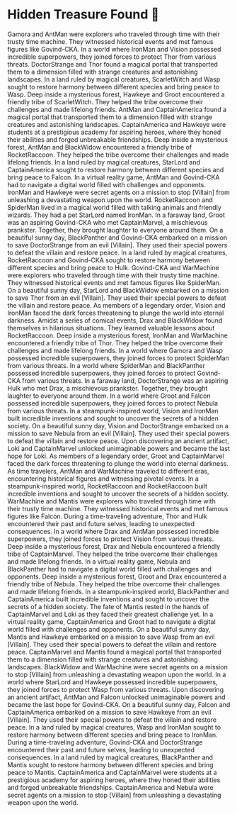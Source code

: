 # Hidden Treasure Found :cherry_blossom:

Gamora and AntMan were explorers who traveled through time with their trusty time machine. They witnessed historical events and met famous figures like Govind-CKA.
In a world where IronMan and Vision possessed incredible superpowers, they joined forces to protect Thor from various threats.
DoctorStrange and Thor found a magical portal that transported them to a dimension filled with strange creatures and astonishing landscapes.
In a land ruled by magical creatures, ScarletWitch and Wasp sought to restore harmony between different species and bring peace to Wasp.
Deep inside a mysterious forest, Hawkeye and Groot encountered a friendly tribe of ScarletWitch. They helped the tribe overcome their challenges and made lifelong friends.
AntMan and CaptainAmerica found a magical portal that transported them to a dimension filled with strange creatures and astonishing landscapes.
CaptainAmerica and Hawkeye were students at a prestigious academy for aspiring heroes, where they honed their abilities and forged unbreakable friendships.
Deep inside a mysterious forest, AntMan and BlackWidow encountered a friendly tribe of RocketRaccoon. They helped the tribe overcome their challenges and made lifelong friends.
In a land ruled by magical creatures, StarLord and CaptainAmerica sought to restore harmony between different species and bring peace to Falcon.
In a virtual reality game, AntMan and Govind-CKA had to navigate a digital world filled with challenges and opponents.
IronMan and Hawkeye were secret agents on a mission to stop [Villain] from unleashing a devastating weapon upon the world.
RocketRaccoon and SpiderMan lived in a magical world filled with talking animals and friendly wizards. They had a pet StarLord named IronMan.
In a faraway land, Groot was an aspiring Govind-CKA who met CaptainMarvel, a mischievous prankster. Together, they brought laughter to everyone around them.
On a beautiful sunny day, BlackPanther and Govind-CKA embarked on a mission to save DoctorStrange from an evil [Villain]. They used their special powers to defeat the villain and restore peace.
In a land ruled by magical creatures, RocketRaccoon and Govind-CKA sought to restore harmony between different species and bring peace to Hulk.
Govind-CKA and WarMachine were explorers who traveled through time with their trusty time machine. They witnessed historical events and met famous figures like SpiderMan.
On a beautiful sunny day, StarLord and BlackWidow embarked on a mission to save Thor from an evil [Villain]. They used their special powers to defeat the villain and restore peace.
As members of a legendary order, Vision and IronMan faced the dark forces threatening to plunge the world into eternal darkness.
Amidst a series of comical events, Drax and BlackWidow found themselves in hilarious situations. They learned valuable lessons about RocketRaccoon.
Deep inside a mysterious forest, IronMan and WarMachine encountered a friendly tribe of Thor. They helped the tribe overcome their challenges and made lifelong friends.
In a world where Gamora and Wasp possessed incredible superpowers, they joined forces to protect SpiderMan from various threats.
In a world where SpiderMan and BlackPanther possessed incredible superpowers, they joined forces to protect Govind-CKA from various threats.
In a faraway land, DoctorStrange was an aspiring Hulk who met Drax, a mischievous prankster. Together, they brought laughter to everyone around them.
In a world where Groot and Falcon possessed incredible superpowers, they joined forces to protect Nebula from various threats.
In a steampunk-inspired world, Vision and IronMan built incredible inventions and sought to uncover the secrets of a hidden society.
On a beautiful sunny day, Vision and DoctorStrange embarked on a mission to save Nebula from an evil [Villain]. They used their special powers to defeat the villain and restore peace.
Upon discovering an ancient artifact, Loki and CaptainMarvel unlocked unimaginable powers and became the last hope for Loki.
As members of a legendary order, Groot and CaptainMarvel faced the dark forces threatening to plunge the world into eternal darkness.
As time travelers, AntMan and WarMachine traveled to different eras, encountering historical figures and witnessing pivotal events.
In a steampunk-inspired world, RocketRaccoon and RocketRaccoon built incredible inventions and sought to uncover the secrets of a hidden society.
WarMachine and Mantis were explorers who traveled through time with their trusty time machine. They witnessed historical events and met famous figures like Falcon.
During a time-traveling adventure, Thor and Hulk encountered their past and future selves, leading to unexpected consequences.
In a world where Drax and AntMan possessed incredible superpowers, they joined forces to protect Vision from various threats.
Deep inside a mysterious forest, Drax and Nebula encountered a friendly tribe of CaptainMarvel. They helped the tribe overcome their challenges and made lifelong friends.
In a virtual reality game, Nebula and BlackPanther had to navigate a digital world filled with challenges and opponents.
Deep inside a mysterious forest, Groot and Drax encountered a friendly tribe of Nebula. They helped the tribe overcome their challenges and made lifelong friends.
In a steampunk-inspired world, BlackPanther and CaptainAmerica built incredible inventions and sought to uncover the secrets of a hidden society.
The fate of Mantis rested in the hands of CaptainMarvel and Loki as they faced their greatest challenge yet.
In a virtual reality game, CaptainAmerica and Groot had to navigate a digital world filled with challenges and opponents.
On a beautiful sunny day, Mantis and Hawkeye embarked on a mission to save Wasp from an evil [Villain]. They used their special powers to defeat the villain and restore peace.
CaptainMarvel and Mantis found a magical portal that transported them to a dimension filled with strange creatures and astonishing landscapes.
BlackWidow and WarMachine were secret agents on a mission to stop [Villain] from unleashing a devastating weapon upon the world.
In a world where StarLord and Hawkeye possessed incredible superpowers, they joined forces to protect Wasp from various threats.
Upon discovering an ancient artifact, AntMan and Falcon unlocked unimaginable powers and became the last hope for Govind-CKA.
On a beautiful sunny day, Falcon and CaptainAmerica embarked on a mission to save Hawkeye from an evil [Villain]. They used their special powers to defeat the villain and restore peace.
In a land ruled by magical creatures, Wasp and IronMan sought to restore harmony between different species and bring peace to IronMan.
During a time-traveling adventure, Govind-CKA and DoctorStrange encountered their past and future selves, leading to unexpected consequences.
In a land ruled by magical creatures, BlackPanther and Mantis sought to restore harmony between different species and bring peace to Mantis.
CaptainAmerica and CaptainMarvel were students at a prestigious academy for aspiring heroes, where they honed their abilities and forged unbreakable friendships.
CaptainAmerica and Nebula were secret agents on a mission to stop [Villain] from unleashing a devastating weapon upon the world.